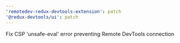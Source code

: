 ```yaml
---
'remotedev-redux-devtools-extension': patch
'@redux-devtools/ui': patch
---
```


Fix CSP 'unsafe-eval' error preventing Remote DevTools connection
